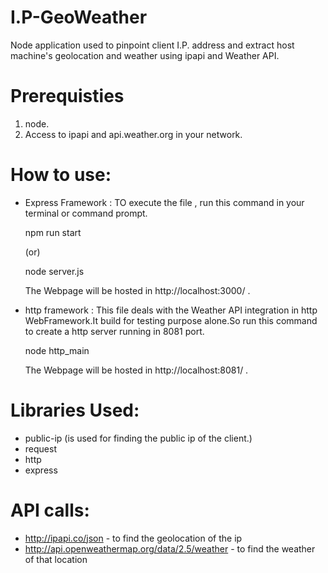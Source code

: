 # I.P-GeoWeather
Node application used to  pinpoint client I.P. address and extract host machine's geolocation and weather using ipapi and Weather API. 


# Prerequisties
1. node.
2. Access to ipapi and api.weather.org in your network.

# How to use:
 * Express Framework : TO execute the file , run this command in your terminal or command prompt.
     
     npm run start 
      
      (or)
      
      node server.js
      
     The Webpage will be hosted in http://localhost:3000/ .
 
  * http framework : This file deals with the Weather API integration in http WebFramework.It build for testing purpose alone.So run this command to create a http server running in 8081 port.

      
      
      
       node http_main
      
     The Webpage will be hosted in http://localhost:8081/ .
  
 
  

 
 
# Libraries Used:
* public-ip (is used for finding the public ip of the client.)
* request
* http
* express

# API calls:
* http://ipapi.co/json - to find the geolocation of the ip
* http://api.openweathermap.org/data/2.5/weather - to find the weather of that location

